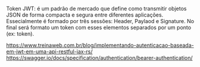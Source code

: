 Token JWT: é um padrão de mercado que define como transmitir objetos JSON de forma compacta e segura entre diferentes aplicações.
Essecialmente é formado por três sessões: Header, Paylaod e Signature. No final será formato um token com esses elementos separados
por um ponto (ex: token).


https://www.treinaweb.com.br/blog/implementando-autenticacao-baseada-em-jwt-em-uma-api-restful-jax-rs/
https://swagger.io/docs/specification/authentication/bearer-authentication/
